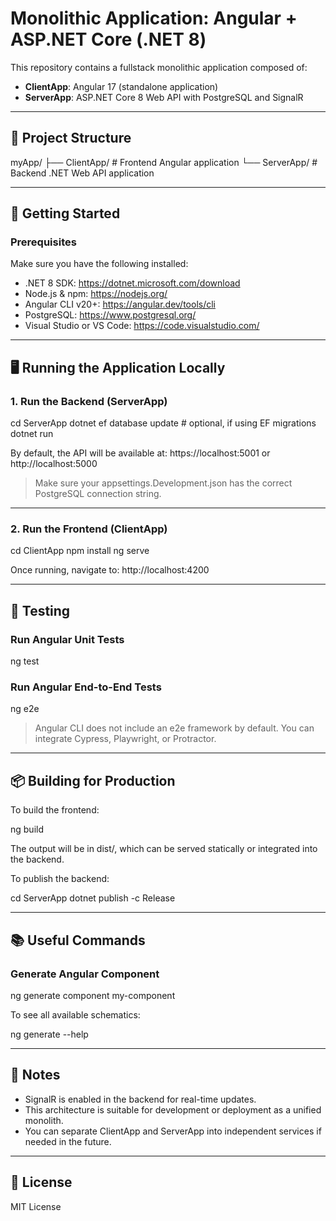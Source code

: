 # Monolithic Application: Angular + ASP.NET Core (.NET 8)

This repository contains a fullstack monolithic application composed of:

- **ClientApp**: Angular 17 (standalone application)
- **ServerApp**: ASP.NET Core 8 Web API with PostgreSQL and SignalR

---

## 🔧 Project Structure

myApp/
├── ClientApp/     # Frontend Angular application
└── ServerApp/     # Backend .NET Web API application

---

## 🚀 Getting Started

### Prerequisites

Make sure you have the following installed:

- .NET 8 SDK: https://dotnet.microsoft.com/download
- Node.js & npm: https://nodejs.org/
- Angular CLI v20+: https://angular.dev/tools/cli
- PostgreSQL: https://www.postgresql.org/
- Visual Studio or VS Code: https://code.visualstudio.com/

---

## 🖥️ Running the Application Locally

### 1. Run the Backend (ServerApp)

cd ServerApp
dotnet ef database update  # optional, if using EF migrations
dotnet run

By default, the API will be available at: https://localhost:5001 or http://localhost:5000

> Make sure your appsettings.Development.json has the correct PostgreSQL connection string.

---

### 2. Run the Frontend (ClientApp)

cd ClientApp
npm install
ng serve

Once running, navigate to: http://localhost:4200

---

## 🧪 Testing

### Run Angular Unit Tests

ng test

### Run Angular End-to-End Tests

ng e2e

> Angular CLI does not include an e2e framework by default. You can integrate Cypress, Playwright, or Protractor.

---

## 📦 Building for Production

To build the frontend:

ng build

The output will be in dist/, which can be served statically or integrated into the backend.

To publish the backend:

cd ServerApp
dotnet publish -c Release

---

## 📚 Useful Commands

### Generate Angular Component

ng generate component my-component

To see all available schematics:

ng generate --help

---

## 📝 Notes

- SignalR is enabled in the backend for real-time updates.
- This architecture is suitable for development or deployment as a unified monolith.
- You can separate ClientApp and ServerApp into independent services if needed in the future.

---

## 📄 License

MIT License
